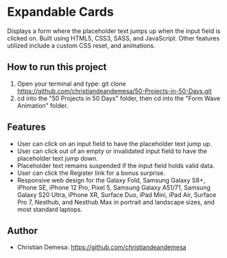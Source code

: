 # Expandable Cards

Displays a form where the placeholder text jumps up when the input field is clicked on. Built using HTML5, CSS3, SASS, and JavaScript. Other features utilized include a 
custom CSS reset, and animations.

## How to run this project
1. Open your terminal and type: git clone https://github.com/christiandeandemesa/50-Projects-in-50-Days.git
2. cd into the "50 Projects in 50 Days" folder, then cd into the "Form Wave Animation" folder.

## Features
- User can click on an input field to have the placeholder text jump up.
- User can click out of an empty or invalidated input field to have the placeholder text jump down.
- Placeholder text remains suspended if the input field holds valid data.
- User can click the Register link for a bonus surprise.
- Responsive web design for the Galaxy Fold, Samsung Galaxy S8+, iPhone SE, iPhone 12 Pro, Pixel 5, Samsung Galaxy A51/71, Samsung Galaxy S20 Ultra, iPhone XR, Surface 
  Duo, iPad Mini, iPad Air, Surface Pro 7, Nesthub, and Nesthub Max in portrait and landscape sizes, and most standard laptops.

## Author
- Christian Demesa: https://github.com/christiandeandemesa
